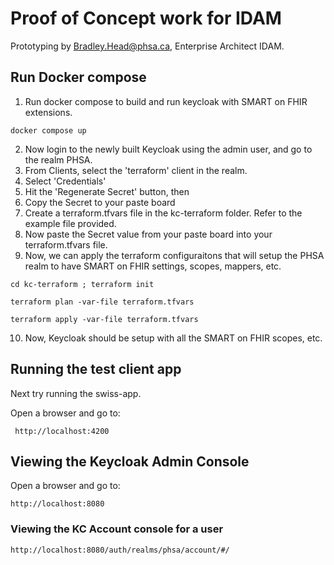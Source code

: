 # Proof of Concept work for IDAM

Prototyping by Bradley.Head@phsa.ca, Enterprise Architect IDAM.

## Run Docker compose

1. Run docker compose to build and run keycloak with SMART on FHIR extensions.

```shell
docker compose up
```

2. Now login to the newly built Keycloak using the admin user, and go to the realm PHSA.
3. From Clients, select the 'terraform' client in the realm.
4. Select 'Credentials'
5. Hit the 'Regenerate Secret' button, then
6. Copy the Secret to your paste board
7. Create a terraform.tfvars file in the kc-terraform folder.  Refer to the example file provided.
8. Now paste the Secret value from your paste board into your terraform.tfvars file.
9. Now, we can apply the terraform configuraitons that will setup the PHSA realm to have SMART on FHIR settings, scopes, mappers, etc.

```shell
cd kc-terraform ; terraform init

terraform plan -var-file terraform.tfvars

terraform apply -var-file terraform.tfvars
```

10. Now, Keycloak should be setup with all the SMART on FHIR scopes, etc.

## Running the test client app

Next try running the swiss-app.

Open a browser and go to:

```shell
 http://localhost:4200
 ```

## Viewing the Keycloak Admin Console

Open a browser and go to:

```shell
http://localhost:8080
```

### Viewing the KC Account console for a user

```shell
http://localhost:8080/auth/realms/phsa/account/#/
```